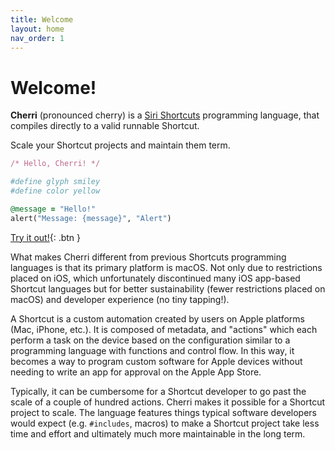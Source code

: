```yaml
---
title: Welcome
layout: home
nav_order: 1
---
```


# Welcome!

**Cherri** (pronounced cherry) is a [Siri Shortcuts](https://apps.apple.com/us/app/shortcuts/id915249334) programming language, that compiles directly to a valid runnable Shortcut.

Scale your Shortcut projects and maintain them term.

<div class="code-example" markdown="1">

```ruby
/* Hello, Cherri! */

#define glyph smiley
#define color yellow

@message = "Hello!"
alert("Message: {message}", "Alert")
```
[Try it out!](https://playground.cherrilang.org){: .btn }

</div>

What makes Cherri different from previous Shortcuts programming languages is that its primary platform is macOS. Not only due to restrictions placed on iOS, which unfortunately discontinued many iOS app-based Shortcut languages but for better sustainability (fewer restrictions placed on macOS) and developer experience (no tiny tapping!).

A Shortcut is a custom automation created by users on Apple platforms (Mac, iPhone, etc.). It is composed of metadata, and "actions" which each perform a task on the device based on the configuration similar to a programming language with functions and control flow. In this way, it becomes a way to program custom software for Apple devices without needing to write an app for approval on the Apple App Store.

Typically, it can be cumbersome for a Shortcut developer to go past the scale of a couple of hundred actions. Cherri makes it possible for a Shortcut project to scale. The language features things typical software developers would expect (e.g. `#includes`, macros) to make a Shortcut project take less time and effort and ultimately much more maintainable in the long term.
